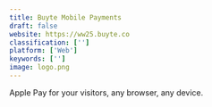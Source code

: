 ```yaml
---
title: Buyte Mobile Payments
draft: false 
website: https://ww25.buyte.co
classification: ['']
platform: ['Web']
keywords: ['']
image: logo.png
---
```

Apple Pay for your visitors, any browser, any device.